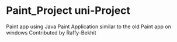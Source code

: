 # Paint_Project uni-Project
Paint app using Java 
Paint Application similar to the old Paint app on windows
Contributed by Raffy-Bekhit
